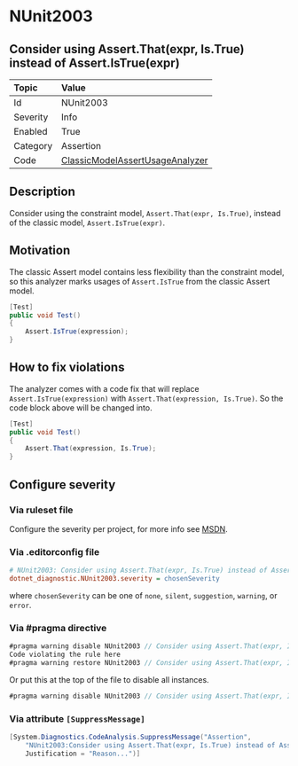 # NUnit2003

## Consider using Assert.That(expr, Is.True) instead of Assert.IsTrue(expr)

| Topic    | Value
| :--      | :--
| Id       | NUnit2003
| Severity | Info
| Enabled  | True
| Category | Assertion
| Code     | [ClassicModelAssertUsageAnalyzer](https://github.com/nunit/nunit.analyzers/blob/master/src/nunit.analyzers/ClassicModelAssertUsage/ClassicModelAssertUsageAnalyzer.cs)

## Description

Consider using the constraint model, `Assert.That(expr, Is.True)`, instead of the classic model, `Assert.IsTrue(expr)`.

## Motivation

The classic Assert model contains less flexibility than the constraint model,
so this analyzer marks usages of `Assert.IsTrue` from the classic Assert model.

```csharp
[Test]
public void Test()
{
    Assert.IsTrue(expression);
}
```

## How to fix violations

The analyzer comes with a code fix that will replace `Assert.IsTrue(expression)` with
`Assert.That(expression, Is.True)`. So the code block above will be changed into.

```csharp
[Test]
public void Test()
{
    Assert.That(expression, Is.True);
}
```

<!-- start generated config severity -->
## Configure severity

### Via ruleset file

Configure the severity per project, for more info see [MSDN](https://learn.microsoft.com/en-us/visualstudio/code-quality/using-rule-sets-to-group-code-analysis-rules?view=vs-2022).

### Via .editorconfig file

```ini
# NUnit2003: Consider using Assert.That(expr, Is.True) instead of Assert.IsTrue(expr)
dotnet_diagnostic.NUnit2003.severity = chosenSeverity
```

where `chosenSeverity` can be one of `none`, `silent`, `suggestion`, `warning`, or `error`.

### Via #pragma directive

```csharp
#pragma warning disable NUnit2003 // Consider using Assert.That(expr, Is.True) instead of Assert.IsTrue(expr)
Code violating the rule here
#pragma warning restore NUnit2003 // Consider using Assert.That(expr, Is.True) instead of Assert.IsTrue(expr)
```

Or put this at the top of the file to disable all instances.

```csharp
#pragma warning disable NUnit2003 // Consider using Assert.That(expr, Is.True) instead of Assert.IsTrue(expr)
```

### Via attribute `[SuppressMessage]`

```csharp
[System.Diagnostics.CodeAnalysis.SuppressMessage("Assertion",
    "NUnit2003:Consider using Assert.That(expr, Is.True) instead of Assert.IsTrue(expr)",
    Justification = "Reason...")]
```
<!-- end generated config severity -->
